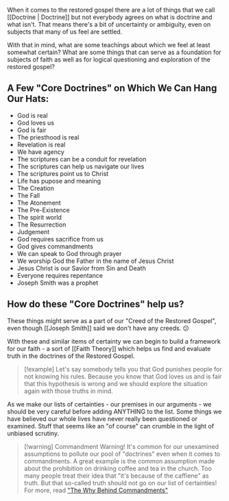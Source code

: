 When it comes to the restored gospel there are a lot of things that we call [[Doctrine | Doctrine]] but not everybody agrees on what is doctrine and what isn't. That means there's a bit of uncertainty or ambiguity, even on subjects that many of us feel are settled.

With that in mind, what are some teachings about which we feel at least somewhat certain? What are some things that can serve as a foundation for subjects of faith as well as for logical questioning and exploration of the restored gospel? 

## A Few "Core Doctrines" on Which We Can Hang Our Hats:

* God is real
* God loves us
* God is fair
* The priesthood is real
* Revelation is real
* We have agency
* The scriptures can be a conduit for revelation
* The scriptures can help us navigate our lives
* The scriptures point us to Christ
* Life has pupose and meaning
* The Creation
* The Fall
* The Atonement
* The Pre-Existence
* The spirit world
* The Resurrection
* Judgement
* God requires sacrifice from us
* God gives commandments 
* We can speak to God through prayer
* We worship God the Father in the name of Jesus Christ
* Jesus Christ is our Savior from Sin and Death
* Everyone requires repentance
* Joseph Smith was a prophet

## How do these "Core Doctrines" help us?

These things might serve as a part of our "Creed of the Restored Gospel", even though [[Joseph Smith]] said we don't have any creeds. 😕 

With these and similar items of certainty we can begin to build a framework for our faith - a sort of [[Faith Theory]] which helps us find and evaluate truth in the doctrines of the Restored Gospel.  

>[!example]
>Let's say somebody tells you that God punishes people for not knowing his rules. Because you know that God loves us and is fair that this hypothesis is wrong and we should explore the situation again with those truths in mind.

As we make our lists of certainties - our premises in our arguments - we should be very careful before adding ANYTHING to the list. Some things we have believed our whole lives have never really been questioned or examined. Stuff that seems like an "of course" can crumble in the light of unbiased scrutiny. 

> [!warning] Commandment Warning!
> It's common for our unexamined assumptions to pollute our pool of "doctrines" even when it comes to commandments. A great example is the common assumption made about the prohibition on drinking coffee and tea in the church. Too many people treat their idea that "it's because of the caffiene" as truth. But that so-called truth should not go on our list of certainties! 
>   For more, read ["The Why Behind Commandments"](https://www.latterdayhope.com/the-whys-behind-commandments/)



